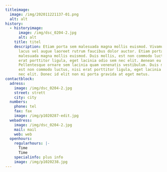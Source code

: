 ```yaml
---
titleimage:
  image: /img/202011221137-01.png
  alt: alt
history:
  - historyimage:
      image: /img/dsc_0204-2.jpg
      alt: alt
    title: titel
    description: Etiam porta sem malesuada magna mollis euismod. Vivamus sagittis
      lacus vel augue laoreet rutrum faucibus dolor auctor. Etiam porta sem
      malesuada magna mollis euismod. Duis mollis, est non commodo luctus, nisi
      erat porttitor ligula, eget lacinia odio sem nec elit. Aenean eu leo quam.
      Pellentesque ornare sem lacinia quam venenatis vestibulum. Duis mollis,
      est non commodo luctus, nisi erat porttitor ligula, eget lacinia odio sem
      nec elit. Donec id elit non mi porta gravida at eget metus.
contactblock:
  adress:
    image: /img/dsc_0204-2.jpg
    street: strett
    city: city
  numbers:
    phone: tel
    fax: fax
    image: /img/p1020287-edit.jpg
  webadress:
    image: /img/dsc_0204-2.jpg
    mail: mail
    web: web
  openhours:
    regularhours: |-
      Time 
      Time
    specialinfo: plus info
    image: /img/p1020238.jpg
---
```

